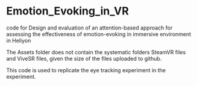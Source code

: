 # Emotion_Evoking_in_VR
code for Design and evaluation of an attention-based approach for assessing the effectiveness of emotion-evoking in immersive environment in Heliyon

The Assets folder does not contain the systematic folders SteamVR files and ViveSR files, given the size of the files uploaded to github.

This code is used to replicate the eye tracking experiment in the experiment.
